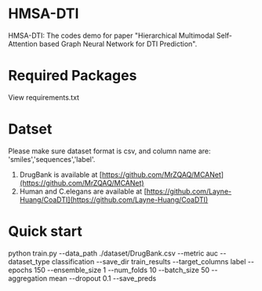 # HMSA-DTI
HMSA-DTI: The codes demo for paper "Hierarchical Multimodal Self-Attention based Graph Neural Network for DTI Prediction".

# Required Packages
View requirements.txt

# Datset
Please make sure dataset format is csv, and column name are: 'smiles','sequences','label'.<br>
1. DrugBank is available at [https://github.com/MrZQAQ/MCANet](https://github.com/MrZQAQ/MCANet) <br>
2. Human and C.elegans are available at [https://github.com/Layne-Huang/CoaDTI](https://github.com/Layne-Huang/CoaDTI)


# Quick start
python train.py --data_path ./dataset/DrugBank.csv --metric auc --dataset_type classification --save_dir train_results --target_columns label --epochs 150 --ensemble_size 1 --num_folds 10 --batch_size 50 --aggregation mean --dropout 0.1 --save_preds


